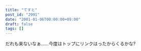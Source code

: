 ```yaml
---
title: "てすと"
post_id: "2991"
date: "2001-01-06T00:00:00+09:00"
draft: false
tags: []
---
```



だれも来ないなぁ……今度はトップにリンクはったからくるかな?
